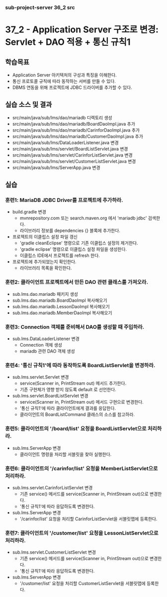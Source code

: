 ### sub-project-server 36_2 src ###

# 37_2 - Application Server 구조로 변경: Servlet + DAO 적용 + 통신 규칙1

## 학습목표

- Application Server 아키텍처의 구성과 특징을 이해한다.
- 통신 프로토콜 규칙에 따라 동작하는 서버를 만들 수 있다.
- DBMS 연동을 위해 프로젝트에 JDBC 드라이버를 추가할 수 있다. 

## 실습 소스 및 결과

- src/main/java/sub/lms/dao/mariadb 디렉토리 생성
- src/main/java/sub/lms/dao/mariadb/BoardDaoImpl.java 추가
- src/main/java/sub/lms/dao/mariadb/CarinforDaoImpl.java 추가
- src/main/java/sub/lms/dao/mariadb/CustomerDaoImpl.java 추가
- src/main/java/sub/lms/DataLoaderListener.java 변경
- src/main/java/sub/lms/servlet/BoardListServlet.java 변경
- src/main/java/sub/lms/servlet/CarinforListServlet.java 변경
- src/main/java/sub/lms/servlet/CustomerListServlet.java 변경
- src/main/java/sub/lms/ServerApp.java 변경

## 실습  

### 훈련1: MariaDB JDBC Driver를 프로젝트에 추가하라.

- build.gradle 변경
  - mvnrepository.com 또는 search.maven.org 에서 'mariadb jdbc' 검색한다.
  - 라이브러리 정보를 dependencies {} 블록에 추가한다.
- 프로젝트의 이클립스 설정 파일 갱신 
  - 'gradle cleanEclipse' 명령으로 기존 이클립스 설정의 제거한다.
  - 'gradle eclipse' 명령으로 이클립스 설정 파일을 생성한다.
  - 이클립스 IDE에서 프로젝트를 refresh 한다.
- 프로젝트에 추가되었는지 확인한다.
  - 라이브러리 목록을 확인한다.
  
### 훈련2: 클라이언트 프로젝트에서 만든 DAO 관련 클래스를 가져오라.

- sub.lms.dao.mariadb 패키지 생성
- sub.lms.dao.mariadb.BoardDaoImpl 복사해오기
- sub.lms.dao.mariadb.LessonDaoImpl 복사해오기
- sub.lms.dao.mariadb.MemberDaoImpl 복사해오기

### 훈련3: Connection 객체를 준비해서 DAO를 생성할 때 주입하라.

- sub.lms.DataLoaderListener 변경
  - Connection 객체 생성
  - mariadb 관련 DAO 객체 생성

### 훈련4: '통신 규칙1'에 따라 동작하도록 BoardListServlet을 변경하라.

- sub.lms.servlet.Servlet 변경
  - service(Scanner in, PrintStream out) 메서드 추가한다.
  - 기존 구현체가 영향 받지 않도록 default 로 선언한다.
- sub.lms.servlet.BoardListServlet 변경
  - service(Scanner in, PrintStream out) 메서드 구현으로 변경한다.
  - '통신 규칙1'에 따라 클라이언트에게 결과를 응답한다.
  - 클라이언트의 BoardListCommand 클래스의 소스를 참고하라.
  
### 훈련5: 클라이언트의 '/board/list' 요청을 BoardListServlet으로 처리하라.

- sub.lms.ServerApp 변경
  - 클라이언트 명령을 처리할 서블릿을 찾아 실행한다. 
  
### 훈련6: 클라이언트의 '/carinfor/list' 요청을 MemberListServlet으로 처리하라.

- sub.lms.servlet.CarinforListServlet 변경
  - 기존 service() 메서드를 service(Scanner in, PrintStream out)으로 변경한다.
  - '통신 규칙1'에 따라 응답하도록 변경한다.
- sub.lms.ServerApp 변경
  - '/carinfor/list' 요청을 처리할 CarinforListServlet을 서블릿맵에 등록한다.
  
### 훈련7: 클라이언트의 '/customer/list' 요청을 LessonListServlet으로 처리하라.

- sub.lms.servlet.CustomerListServlet 변경
  - 기존 service() 메서드를 service(Scanner in, PrintStream out)으로 변경한다.
  - '통신 규칙1'에 따라 응답하도록 변경한다.
- sub.lms.ServerApp 변경
  - '/customer/list' 요청을 처리할 CustomerListServlet을 서블릿맵에 등록한다.
  
  
  
